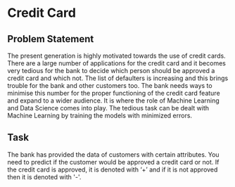# Credit Card

## Problem Statement

The present generation is highly motivated towards the use of credit cards. There are a large number of applications for the credit card and it becomes very tedious for the bank to decide which person should be approved a credit card and which not. The list of defaulters is increasing and this brings trouble for the bank and other customers too. The bank needs ways to minimise this number for the proper functioning of the credit card feature and expand to a wider audience. It is where the role of Machine Learning and Data Science comes into play. The tedious task can be dealt with Machine Learning by training the models with minimized errors.

## Task

The bank has provided the data of customers with certain attributes. You need to predict if the customer would be approved a credit card or not. If the credit card is approved, it is denoted with ‘+’ and if it is not approved then it is denoted with '-'.

